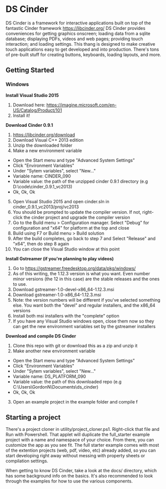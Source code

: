 # DS Cinder

DS Cinder is a framework for interactive applications built on top of the fantastic Cinder framework https://libcinder.org/  DS Cinder provides conveniences for getting graphics onscreen; loading data from a sqlite database; displaying PDFs, videos and web pages; providing touch interaction; and loading settings. This thang is designed to make creative touch applications easy to get developed and into production. There's tons of pre-built stuff for creating buttons, keyboards, loading layouts, and more. 



## Getting Started

### Windows

**Install Visual Studio 2015**

1. Download here: https://imagine.microsoft.com/en-US/Catalog/Product/101
2. Install it!

**Download Cinder 0.9.1**

1. https://libcinder.org/download 
2. Download Visual C++ 2013 edition
3. Unzip the downloaded folder
4. Make a new environment variable
  * Open the Start menu and type "Advanced System Settings"
  * Click "Environment Variables"
  * Under "Sytem variables", select "New..."
  * Variable name: CINDER_090
  * Variable value: the path of the unzipped cinder 0.9.1 directory (e.g D:\code\cinder_0.9.1_vc2013)
  * Ok, Ok, Ok
5. Open Visual Studio 2015 and open cinder.sln in cinder_0.9.1_vc2013/proj/vc2013
6. You should be prompted to update the compiler version. If not, right-click the cinder project and upgrade the compiler version
7. Go to the Build menu > Configuration manager. Select "Debug" for configuration and "x64" for platform at the top and close
8. Build using F7 or Build menu > Build solution
9. After the build completes, go back to step 7 and Select "Release" and "x64", then do step 8 again
10. You can close the Visual Studio window at this point

**Install Gstreamer (if you're planning to play videos)**

1. Go to https://gstreamer.freedesktop.org/data/pkg/windows/
2. As of this writing, the 1.12.3 version is what you want. Even number minor versions (the 12 in this case) are the stable releases and the ones to use.
3. Download gstreamer-1.0-devel-x86_64-1.12.3.msi
4. Download gstreamer-1.0-x86_64-1.12.3.msi
5. Note: the version numbers will be different if you've selected something else. You want both the "devel" and regular installers, and the x86_64 versions
6. Install both msi installers with the "complete" option
7. If you have any Visual Studio windows open, close them now so they can get the new environment variables set by the gstreamer installers

**Download and compile DS Cinder**

1. Clone this repo with git or download this as a zip and unzip it
2. Make another new environment variable
  * Open the Start menu and type "Advanced System Settings"
  * Click "Environment Variables"
  * Under "Sytem variables", select "New..."
  * Variable name: DS_PLATFORM_090
  * Variable value: the path of this downloaded repo (e.g C:\Users\GordonN\Documents\ds_cinder)
  * Ok, Ok, Ok
3. Open an example project in the example folder and compile
  f
  
  
## Starting a project

There's a project cloner in utility/project_cloner.ps1. Right-click that file and Run with Powershell. That applet will duplicate the full_starter example project with a name and namespace of your choice. From there, you can customize the app as you see fit. The full starter example comes with most of the extention projects (web, pdf, video, etc) already added, so you can start developing right away without messing with property sheets or compilation settings. 

When getting to know DS Cinder, take a look at the docs/ directory, which has some background info on the basics. It's also recommended to look through the examples for how to use the various components.